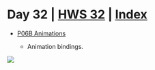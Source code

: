 # Day 32 | [HWS 32](https://www.hackingwithswift.com/100/swiftui/32) | [Index](https://github.com/JulesMoorhouse/100DaysOfSwiftUI/blob/main/README.md)

- [P06B Animations](https://github.com/JulesMoorhouse/100DaysOfSwiftUI/blob/main/P06B%20Animations/P06B%20Animations/ContentView.swift) 

  - Animation bindings. 
 
 <img src="../Images/day32b.gif">
 